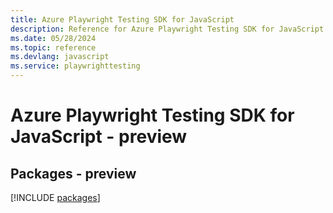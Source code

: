 ```yaml
---
title: Azure Playwright Testing SDK for JavaScript
description: Reference for Azure Playwright Testing SDK for JavaScript
ms.date: 05/28/2024
ms.topic: reference
ms.devlang: javascript
ms.service: playwrighttesting
---
```

# Azure Playwright Testing SDK for JavaScript - preview
## Packages - preview
[!INCLUDE [packages](playwright-testing-index.md)]